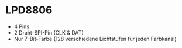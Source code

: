 # LPD8806

  * 4 Pins
  * 2 Draht-SPI-Pin (CLK & DAT)
  * Nur 7-Bit-Farbe (128 verschiedene Lichtstufen für jeden Farbkanal)